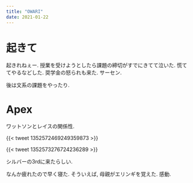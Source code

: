 ```yaml
---
title: "OWARI"
date: 2021-01-22
---
```


# 起きて
起きれねぇー. 授業を受けようとしたら課題の締切がすでにきてて泣いた. 慌ててやるなどした. 奨学金の怒られも来た. サーセン.

後は文系の課題をやったり.

# Apex
ワットソンとレイスの関係性.

{{< tweet 1352572469249359873 >}}

{{< tweet 1352573276724236289 >}}

シルバーの3rdに来たらしい.

なんか疲れたので早く寝た. そういえば, 母親がエリンギを覚えた. 感動.